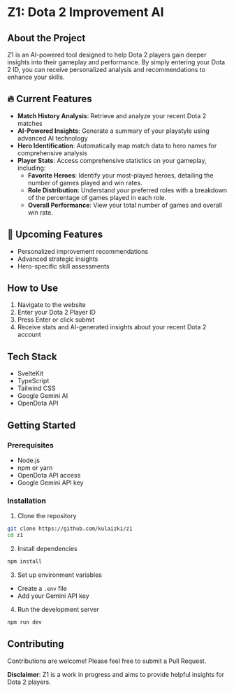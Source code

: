 # Z1: Dota 2 Improvement AI 

##  About the Project

Z1 is an AI-powered tool designed to help Dota 2 players gain deeper insights into their gameplay and performance. By simply entering your Dota 2 ID, you can receive personalized analysis and recommendations to enhance your skills.

## 🔥 Current Features

- **Match History Analysis**: Retrieve and analyze your recent Dota 2 matches
- **AI-Powered Insights**: Generate a summary of your playstyle using advanced AI technology
- **Hero Identification**: Automatically map match data to hero names for comprehensive analysis
- **Player Stats**: Access comprehensive statistics on your gameplay, including:
  - **Favorite Heroes**: Identify your most-played heroes, detailing the number of games played and win rates.
  - **Role Distribution**: Understand your preferred roles with a breakdown of the percentage of games played in each role.
  - **Overall Performance**: View your total number of games and overall win rate.

## 🚀 Upcoming Features

- Personalized improvement recommendations
- Advanced strategic insights
- Hero-specific skill assessments

## How to Use

1. Navigate to the website
2. Enter your Dota 2 Player ID
3. Press Enter or click submit
4. Receive stats and AI-generated insights about your recent Dota 2 account

## Tech Stack

- SvelteKit
- TypeScript
- Tailwind CSS
- Google Gemini AI
- OpenDota API

## Getting Started

### Prerequisites

- Node.js
- npm or yarn
- OpenDota API access
- Google Gemini API key

### Installation

1. Clone the repository
```bash
git clone https://github.com/kulaizki/z1
cd z1
```

2. Install dependencies
```bash
npm install
```

3. Set up environment variables
- Create a `.env` file
- Add your Gemini API key

4. Run the development server
```bash
npm run dev
```

## Contributing

Contributions are welcome! Please feel free to submit a Pull Request.

**Disclaimer**: Z1 is a work in progress and aims to provide helpful insights for Dota 2 players.